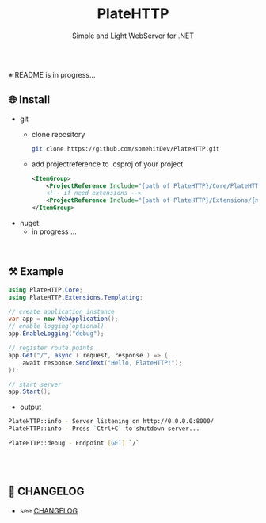 <h1 align="center">
    PlateHTTP
</h1>
<p align="center">
    Simple and Light WebServer for .NET
</p>
<br/><br/>

※ README is in progress...

## 🌐 Install
- git
  - clone repository
    ```zsh
    git clone https://github.com/somehitDev/PlateHTTP.git
    ```

  - add projectreference to .csproj of your project
    ```xml
    <ItemGroup>
        <ProjectReference Include="{path of PlateHTTP}/Core/PlateHTTP.csproj" />
        <!-- if need extensions -->
        <ProjectReference Include="{path of PlateHTTP}/Extensions/{name of extensions}.csproj" />
    </ItemGroup>
    ```
- nuget
  - in progress ...

<br>

## ⚒️ Example
```cs
using PlateHTTP.Core;
using PlateHTTP.Extensions.Templating;

// create application instance
var app = new WebApplication();
// enable logging(optional)
app.EnableLogging("debug");

// register route points
app.Get("/", async ( request, response ) => {
    await response.SendText("Hello, PlateHTTP!");
});

// start server
app.Start();
```

- output
```zsh
PlateHTTP::info - Server listening on http://0.0.0.0:8000/
PlateHTTP::info - Press `Ctrl+C` to shutdown server...

PlateHTTP::debug - Endpoint [GET] `/`
```

<br><br>

## 📆 CHANGELOG
- see [CHANGELOG](https://github.com/somehitDev/PlateHTTP/tree/master/CHANGELOG.md)
